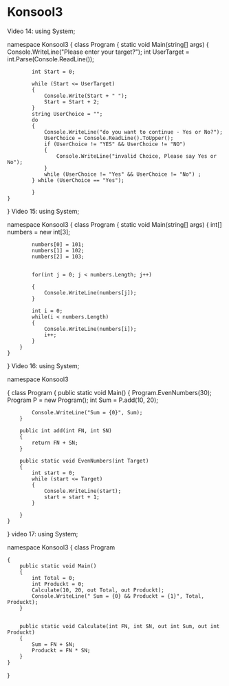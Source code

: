 # Konsool3
Video 14:
using System;

namespace Konsool3
{
    class Program
    {
        static void Main(string[] args)
        {
            Console.WriteLine("Please enter your target?");
            int UserTarget = int.Parse(Console.ReadLine());

            int Start = 0; 

            while (Start <= UserTarget)
            {
                Console.Write(Start + " ");
                Start = Start + 2;    
            }
            string UserChoice = "";
            do
            {
                Console.WriteLine("do you want to continue - Yes or No?");
                UserChoice = Console.ReadLine().ToUpper();
                if (UserChoice != "YES" && UserChoice != "NO")
                {
                    Console.WriteLine("invalid Choice, Please say Yes or No");
                }
                while (UserChoice != "Yes" && UserChoice != "No") ;
            } while (UserChoice == "Yes");
            
            } 
    }
}
Video 15:
using System;

namespace Konsool3
{
    class Program
    {
        static void Main(string[] args)
        {
            int[] numbers = new int[3];

            numbers[0] = 101;
            numbers[1] = 102;
            numbers[2] = 103;


            for(int j = 0; j < numbers.Length; j++)

            {
                Console.WriteLine(numbers[j]);
            }

            int i = 0;
            while(i < numbers.Length)
            {
                Console.WriteLine(numbers[i]);
                i++;
            }
        } 
    }
}
Video 16:
using System;

namespace Konsool3

{
    class Program
    {
        public static void Main()
        {
            Program.EvenNumbers(30);
            Program P = new Program();
           int Sum = P.add(10, 20);

            Console.WriteLine("Sum = {0}", Sum);
        }

        public int add(int FN, int SN)
        {
            return FN + SN;
        }

        public static void EvenNumbers(int Target)
        {
            int start = 0;
            while (start <= Target)
            {
                Console.WriteLine(start);
                start = start + 1;
            }

        }
    }
}
video 17:
using System;

namespace Konsool3
{
    class Program

    {
        public static void Main()
        {
            int Total = 0;
            int Produckt = 0;
            Calculate(10, 20, out Total, out Produckt);
            Console.WriteLine(" Sum = {0} && Produckt = {1}", Total, Produckt);
        }


        public static void Calculate(int FN, int SN, out int Sum, out int Produckt)
        {
            Sum = FN + SN;
            Produckt = FN * SN;
        }
    }
}

